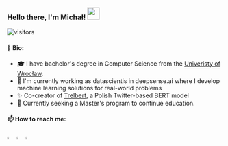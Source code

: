 ### Hello there, I'm Michał!  <img src="https://github.com/sciencepal/sciencepal/blob/master/assets/Hi.gif" width="29px">
  ![visitors](https://visitor-badge.glitch.me/badge?page_id=Sahcim.Sahcimd&left_color=green&right_color=red)

#### 🌿 Bio:
* 🎓 I have bachelor's degree in Computer Science from the [Univeristy of Wrocław](https://uni.wroc.pl/en/).
* 🚀 I'm currently working as datascientis in deepsense.ai where I develop machine learning solutions for real-world problems
* ✨ Co-creator of [Trelbert](https://huggingface.co/deepsense-ai/trelbert), a Polish Twitter-based BERT model
* 👀 Currently seeking a Master's program to continue education.

#### 📫 How to reach me:   
[<img src="https://img.icons8.com/color/48/000000/twitter.png" width="3.5%"/>](https://twitter.com/Sahcimm)
[<img src="https://img.icons8.com/color/48/000000/linkedin.png" width="3.5%"/>](https://linkedin.com/in/michał-zobniow-114431185)
<a href="mailto:zobniow.m@gmail.com"> <img src="https://img.icons8.com/fluent/48/000000/gmail.png" width="3.5%"/> </a>
